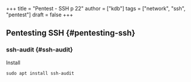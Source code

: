 +++
title = "Pentest - SSH p 22"
author = ["kdb"]
tags = ["network", "ssh", "pentest"]
draft = false
+++

## Pentesting SSH {#pentesting-ssh}


### ssh-audit {#ssh-audit}

Install

```shell
sudo apt install ssh-audit
```
